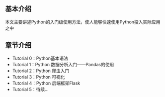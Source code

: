 ## 基本介绍

本文主要讲述Python的入门级使用方法，使人能够快速使用Python投入实际应用之中

## 章节介绍

- Tutorial 0：Python基本语法
- Tutorial 1：Python 数据分析入门——Pandas的使用
- Tutorial 2：Python 爬虫入门
- Tutorial 3：Python 可视化
- Tutorial 4：Python 后端框架Flask
- Tutorial 5：待续...